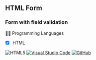 ## HTML Form

### Form with field validation

🧑‍💻 Programming Languages

 - [x] HTML


![HTML5](https://img.shields.io/badge/html5-%23E34F26.svg?style=for-the-badge&logo=html5&logoColor=white)
[![Visual Studio Code](https://custom-icon-badges.demolab.com/badge/Visual%20Studio%20Code-0078d7.svg?logo=vsc&logoColor=white)](#)
[![GitHub](https://img.shields.io/badge/GitHub-%23121011.svg?logo=github&logoColor=white)](#)
